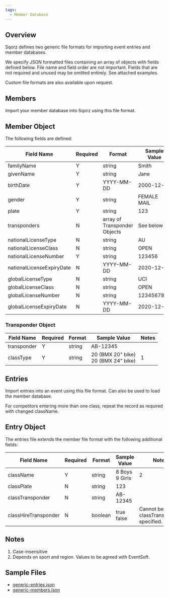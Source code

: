 ```yaml
---
tags:
  - Member Database
---
```

## Overview

Sqorz defines two generic file formats for importing event entries and member databases.

We specify JSON formatted files containing an array of objects with fields defined below. 
File name and field order are not important. Fields that are not required and unused 
may be omitted entirely. See attached examples.

Custom file formats are also available upon request.

## Members
Import your member database into Sqorz using this file format. 

## Member Object
The following fields are defined:

| Field Name | Required | Format | Sample Value   | Notes |
| --- | --- | --- |----------------|-------|
|familyName	|Y	|string	| Smith          |       |	
|givenName	|Y	|string	| Jane           |       |	
|birthDate	|Y	|YYYY-MM-DD	| 2000-12-31     |       |	
|gender	|Y	|string| FEMALE<br>MAIL | 1     |
|plate	|Y	|string	| 123            |	
|transponders	|N	|array of Transponder Objects| See below      |
|nationalLicenseType	|N	|string | AU             |2|
|nationalLicenseClass	|N	|string| OPEN           |2|
|nationalLicenseNumber	|Y	|string	| 123456         |	
|nationalLicenseExpiryDate	|N	|YYYY-MM-DD	| 2020-12-31     |	
|globalLicenseType	|N	|string	| UCI	           |2|
|globalLicenseClass	|N	|string	| OPEN	          |2|
|globalLicenseNumber	|N	|string	| 1234567890	    |2|
|globalLicenseExpiryDate	|N	|YYYY-MM-DD	| 2020-12-31     ||	

### Transponder Object


| Field Name | Required | Format | Sample Value                           | Notes |
| --- | --- | --- |----------------------------------------|-------|
|transponder	|Y	|string	| AB-12345                               ||	
|classType	|Y	|string| 20 (BMX 20" bike)<br>20 (BMX 24" bike) |1|

## Entries
Import entries into an event using this file format. Can also be used to load the member database.

For competitors entering more than one class, repeat the record as required with changed className.

## Entry Object
The entries file extends the member file format with the following additional fields:

| Field Name | Required | Format | Sample Value                           | Notes |
| --- | --- | --- |----------------------------------------|-------|
|className	|Y	|string|8 Boys<br>9 Girls|2|
|classPlate	|N	|string	|123||	
|classTransponder	|N	|string	|AB-12345||	
|classHireTransponder	|N	|boolean|true<br>false|Cannot be true if classTransponder specified.|

## Notes

1. Case-insensitive
2. Depends on sport and region. Values to be agreed with EventSoft.

## Sample Files

- [generic-entries.json](Generic-Import-File-Formats-in-json-assets/generic-entries.json)
- [generic-members.json](Generic-Import-File-Formats-in-json-assets/generic-members.json)
    